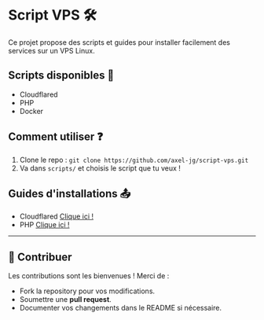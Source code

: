 # Script VPS 🛠️

Ce projet propose des scripts et guides pour installer facilement des services sur un VPS Linux.

## Scripts disponibles 📜
- Cloudflared
- PHP 
- Docker

## Comment utiliser ❓
1. Clone le repo : `git clone https://github.com/axel-jg/script-vps.git`
2. Va dans `scripts/` et choisis le script que tu veux !

## Guides d'installations 📤

- Cloudflared [Clique ici !](https://github.com/Fly072pp/script-vps/blob/main/guides/cloudflared.md)
- PHP  [Clique ici !](https://github.com/Fly072pp/script-vps/blob/main/guides/php.md)

---

## 🤝 Contribuer

Les contributions sont les bienvenues ! Merci de :

- Fork la repository pour vos modifications.
- Soumettre une **pull request**.
- Documenter vos changements dans le README si nécessaire.

